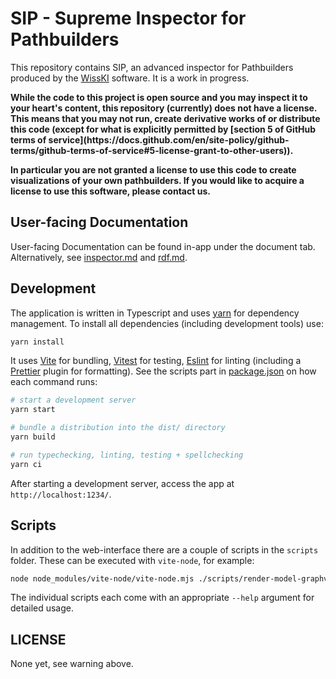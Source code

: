# SIP - Supreme Inspector for Pathbuilders

This repository contains SIP, an advanced inspector for Pathbuilders produced by the [WissKI](https://wiss-ki.eu) software.
It is a work in progress.

<b>
While the code to this project is open source and you may inspect it to your heart's content, this repository (currently) does not have a license. 
This means that you may not run, create derivative works of or distribute this code (except for what is explicitly permitted by [section 5 of GitHub terms of service](https://docs.github.com/en/site-policy/github-terms/github-terms-of-service#5-license-grant-to-other-users)).

In particular you are not granted a license to use this code to create visualizations of your own pathbuilders.
If you would like to acquire a license to use this software, please contact us.
</b>

## User-facing Documentation

User-facing Documentation can be found in-app under the document tab. 
Alternatively, see [inspector.md](macros/docs/inspector.md) and [rdf.md](macros/docs/rdf.md).

## Development

The application is written in Typescript and uses [yarn](https://yarnpkg.com) for dependency management. 
To install all dependencies (including development tools) use:

```bash
yarn install
```

It uses [Vite](https://vitejs.dev) for bundling, [Vitest](https://vitest.dev) for testing, [Eslint](https://eslint.org) for linting (including a [Prettier](https://prettier.io) plugin for formatting). 
See the scripts part in [package.json](package.json) on how each command runs:
```bash
# start a development server
yarn start

# bundle a distribution into the dist/ directory
yarn build

# run typechecking, linting, testing + spellchecking
yarn ci
```

After starting a development server, access the app at `http://localhost:1234/`. 

## Scripts

In addition to the web-interface there are a couple of scripts in the `scripts` folder. 
These can be executed with `vite-node`, for example:

```bash
node node_modules/vite-node/vite-node.mjs ./scripts/render-model-graphviz.ts -p pathbuilder.xml
```

The individual scripts each come with an appropriate `--help` argument for detailed usage. 

## LICENSE

None yet, see warning above.

